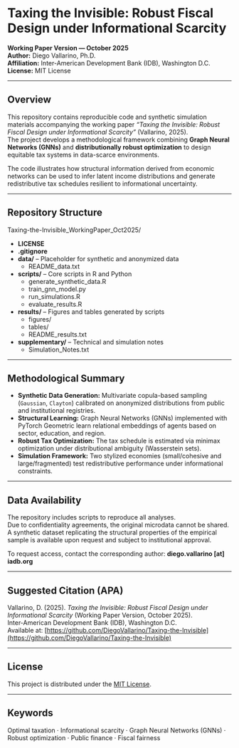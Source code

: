 # Taxing the Invisible: Robust Fiscal Design under Informational Scarcity  
**Working Paper Version — October 2025**  
**Author:** Diego Vallarino, Ph.D.  
**Affiliation:** Inter-American Development Bank (IDB), Washington D.C.  
**License:** MIT License  

---

## Overview
This repository contains reproducible code and synthetic simulation materials accompanying the working paper *“Taxing the Invisible: Robust Fiscal Design under Informational Scarcity”* (Vallarino, 2025).  
The project develops a methodological framework combining **Graph Neural Networks (GNNs)** and **distributionally robust optimization** to design equitable tax systems in data-scarce environments.  

The code illustrates how structural information derived from economic networks can be used to infer latent income distributions and generate redistributive tax schedules resilient to informational uncertainty.

---

## Repository Structure

Taxing-the-Invisible_WorkingPaper_Oct2025/

- **LICENSE**  
- **.gitignore**  
- **data/** – Placeholder for synthetic and anonymized data  
  - README_data.txt  
- **scripts/** – Core scripts in R and Python  
  - generate_synthetic_data.R  
  - train_gnn_model.py  
  - run_simulations.R  
  - evaluate_results.R  
- **results/** – Figures and tables generated by scripts  
  - figures/  
  - tables/  
  - README_results.txt  
- **supplementary/** – Technical and simulation notes  
  - Simulation_Notes.txt


---

##  Methodological Summary
- **Synthetic Data Generation:** Multivariate copula-based sampling (`Gaussian`, `Clayton`) calibrated on anonymized distributions from public and institutional registries.  
- **Structural Learning:** Graph Neural Networks (GNNs) implemented with PyTorch Geometric learn relational embeddings of agents based on sector, education, and region.  
- **Robust Tax Optimization:** The tax schedule is estimated via minimax optimization under distributional ambiguity (Wasserstein sets).  
- **Simulation Framework:** Two stylized economies (small/cohesive and large/fragmented) test redistributive performance under informational constraints.  

---

##  Data Availability
The repository includes scripts to reproduce all analyses.  
Due to confidentiality agreements, the original microdata cannot be shared.  
A synthetic dataset replicating the structural properties of the empirical sample is available upon request and subject to institutional approval.

To request access, contact the corresponding author:
**diego.vallarino [at] iadb.org**

---

##  Suggested Citation (APA)
Vallarino, D. (2025). *Taxing the Invisible: Robust Fiscal Design under Informational Scarcity* (Working Paper Version, October 2025).  
Inter-American Development Bank (IDB), Washington D.C.  
Available at: [https://github.com/DiegoVallarino/Taxing-the-Invisible](https://github.com/DiegoVallarino/Taxing-the-Invisible)

---

##  License
This project is distributed under the [MIT License](LICENSE).

---

##  Keywords
Optimal taxation · Informational scarcity · Graph Neural Networks (GNNs) · Robust optimization · Public finance · Fiscal fairness
